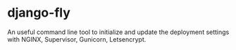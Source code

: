 # django-fly
An useful command line tool to initialize and update the deployment settings with NGINX, Supervisor, Gunicorn, Letsencrypt.

